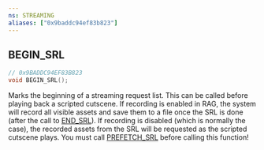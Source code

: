 ```yaml
---
ns: STREAMING
aliases: ["0x9baddc94ef83b823"]
---
```

## BEGIN_SRL

```c
// 0x9BADDC94EF83B823
void BEGIN_SRL();
```

Marks the beginning of a streaming request list. This can be called before playing back a scripted cutscene. If recording is enabled in RAG, the system will record all visible assets and save them to a file once the SRL is done (after the call to [END_SRL](#_0x0A41540E63C9EE17)). If recording is disabled (which is normally the case), the recorded assets from the SRL will be requested as the scripted cutscene plays. You must call [PREFETCH_SRL](#_0x3D245789CE12982C) before calling this function!

